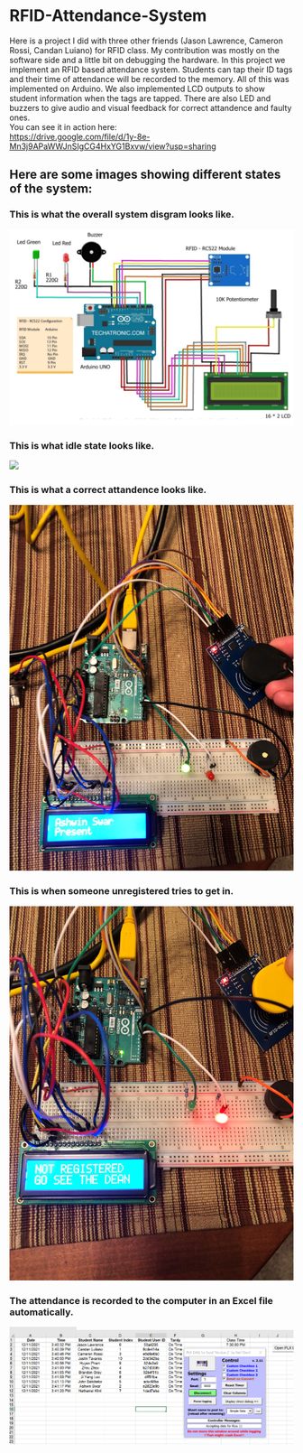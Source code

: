 # RFID-Attendance-System
Here is a project I did with three other friends (Jason Lawrence, Cameron Rossi, Candan Luiano) for RFID class. My contribution was mostly on the software side and a little bit on debugging the hardware. In this project we implement an RFID based attendance system. Students can tap their ID tags and their time of attendance will be recorded to the memory. All of this was implemented on Arduino. We also implemented LCD outputs to show student information when the tags are tapped. There are also LED and buzzers to give audio and visual feedback for correct attandence and faulty ones.<br>
You can see it in action here:<br>
https://drive.google.com/file/d/1y-8e-Mn3j9APaWWJnSIgCG4HxYG1Bxvw/view?usp=sharing <br>
## Here are some images showing different states of the system:
### This is what the overall system disgram looks like. <br>
![](images/image8.png)<br>
### This is what idle state looks like.<br>
![](images/image7.png)<br>
### This is what a correct attandence looks like.<br>
![](images/image9.png)<br>
### This is when someone unregistered tries to get in.<br>
![](images/image11.png)<br>
### The attendance is recorded to the computer in an Excel file automatically.<br>
![](images/image12.png)<br>

